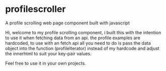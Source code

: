 # profilescroller
A profile scrolling web page component built with javascript

Hi, welcome to my profile scrolling component, i built this with the intention to use it when fetching data from an api. the profile examples are hardcoded, to use with an fetch api all you need to do is pass the data object into the function (profileIterator) instead of my hardcode and adjust the innerhtml to suit your key-pair values.

Feel free to use it in your own projects.

